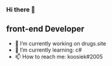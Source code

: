 ### Hi there 👋

## front-end Developer

- 🔭 I’m currently working on drugs.site
- 🌱 I’m currently learning: c#
- 📫 How to reach me: koosiek#2005
